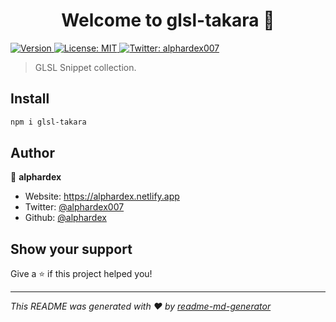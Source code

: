 <h1 align="center">Welcome to glsl-takara 👋</h1>
<p>
  <a href="https://www.npmjs.com/package/glsl-takara" target="_blank">
    <img alt="Version" src="https://img.shields.io/npm/v/glsl-takara.svg">
  </a>
  <a href="#" target="_blank">
    <img alt="License: MIT" src="https://img.shields.io/badge/License-MIT-yellow.svg" />
  </a>
  <a href="https://twitter.com/alphardex007" target="_blank">
    <img alt="Twitter: alphardex007" src="https://img.shields.io/twitter/follow/alphardex007.svg?style=social" />
  </a>
</p>

> GLSL Snippet collection.

## Install

```sh
npm i glsl-takara
```

## Author

👤 **alphardex**

* Website: https://alphardex.netlify.app
* Twitter: [@alphardex007](https://twitter.com/alphardex007)
* Github: [@alphardex](https://github.com/alphardex)

## Show your support

Give a ⭐️ if this project helped you!

***
_This README was generated with ❤️ by [readme-md-generator](https://github.com/kefranabg/readme-md-generator)_